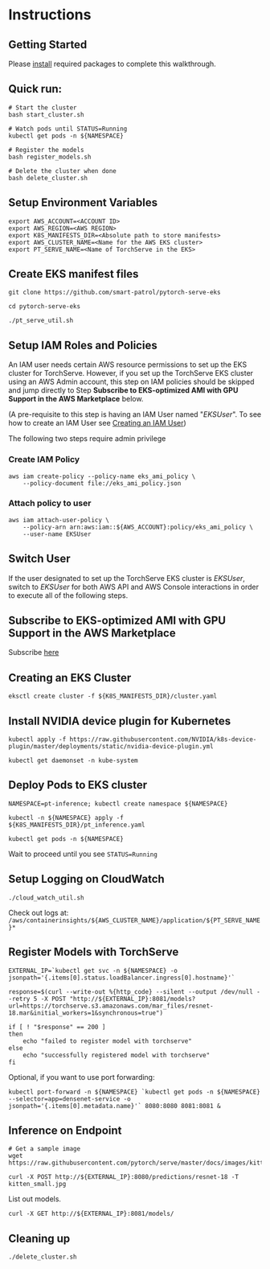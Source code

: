 # Instructions

## Getting Started

Please [install](https://github.com/smart-patrol/pytorch-serve-eks/blob/master/installation.md) required packages to complete this walkthrough.

## Quick run:

```
# Start the cluster
bash start_cluster.sh

# Watch pods until STATUS=Running
kubectl get pods -n ${NAMESPACE}

# Register the models
bash register_models.sh

# Delete the cluster when done
bash delete_cluster.sh
```

## Setup Environment Variables

```
export AWS_ACCOUNT=<ACCOUNT ID>
export AWS_REGION=<AWS REGION>
export K8S_MANIFESTS_DIR=<Absolute path to store manifests>
export AWS_CLUSTER_NAME=<Name for the AWS EKS cluster>
export PT_SERVE_NAME=<Name of TorchServe in the EKS>
```

## Create EKS manifest files

```
git clone https://github.com/smart-patrol/pytorch-serve-eks

cd pytorch-serve-eks

./pt_serve_util.sh
```

## Setup IAM Roles and Policies

An IAM user needs certain AWS resource permissions to set up the EKS cluster for TorchServe. However, if you set up the TorchServe EKS cluster using an AWS Admin account, this step on IAM policies should be skipped and jump directly to Step **Subscribe to EKS-optimized AMI with GPU Support in the AWS Marketplace** below.

(A pre-requisite to this step is having an IAM User named "*EKSUser*". To see how to create an IAM User see [Creating an IAM User](https://docs.aws.amazon.com/IAM/latest/UserGuide/id_users_create.html))

The following two steps require admin privilege

### Create IAM Policy

```
aws iam create-policy --policy-name eks_ami_policy \
    --policy-document file://eks_ami_policy.json
```

### Attach policy to user
```
aws iam attach-user-policy \
    --policy-arn arn:aws:iam::${AWS_ACCOUNT}:policy/eks_ami_policy \
    --user-name EKSUser
```

## Switch User
If the user designated to set up the TorchServe EKS cluster is *EKSUser*, switch to *EKSUser* for both AWS API and AWS Console interactions in order to execute all of the following steps.

## Subscribe to EKS-optimized AMI with GPU Support in the AWS Marketplace

Subscribe [here](https://aws.amazon.com/marketplace/pp/B07GRHFXGM)

<!---
## Building and Hosting the Docker Image

```
./build_push.sh
```
--->

## Creating an EKS Cluster

```
eksctl create cluster -f ${K8S_MANIFESTS_DIR}/cluster.yaml
```

## Install NVIDIA device plugin for Kubernetes

```
kubectl apply -f https://raw.githubusercontent.com/NVIDIA/k8s-device-plugin/master/deployments/static/nvidia-device-plugin.yml

kubectl get daemonset -n kube-system
```

## Deploy Pods to EKS cluster

```
NAMESPACE=pt-inference; kubectl create namespace ${NAMESPACE}

kubectl -n ${NAMESPACE} apply -f ${K8S_MANIFESTS_DIR}/pt_inference.yaml

kubectl get pods -n ${NAMESPACE}
```
Wait to proceed until you see `STATUS=Running`

## Setup Logging on CloudWatch

```
./cloud_watch_util.sh
```

Check out logs at: `/aws/containerinsights/${AWS_CLUSTER_NAME}/application/${PT_SERVE_NAME}*`

## Register Models with TorchServe

```
EXTERNAL_IP=`kubectl get svc -n ${NAMESPACE} -o jsonpath='{.items[0].status.loadBalancer.ingress[0].hostname}'`

response=$(curl --write-out %{http_code} --silent --output /dev/null --retry 5 -X POST "http://${EXTERNAL_IP}:8081/models?url=https://torchserve.s3.amazonaws.com/mar_files/resnet-18.mar&initial_workers=1&synchronous=true")

if [ ! "$response" == 200 ]
then
    echo "failed to register model with torchserve"
else
    echo "successfully registered model with torchserve"
fi
```

Optional, if you want to use port forwarding:

```
kubectl port-forward -n ${NAMESPACE} `kubectl get pods -n ${NAMESPACE} --selector=app=densenet-service -o jsonpath='{.items[0].metadata.name}'` 8080:8080 8081:8081 &
```

## Inference on Endpoint

```
# Get a sample image
wget https://raw.githubusercontent.com/pytorch/serve/master/docs/images/kitten_small.jpg

curl -X POST http://${EXTERNAL_IP}:8080/predictions/resnet-18 -T kitten_small.jpg
```

List out models.

```
curl -X GET http://${EXTERNAL_IP}:8081/models/
```

## Cleaning up

```
./delete_cluster.sh
```
